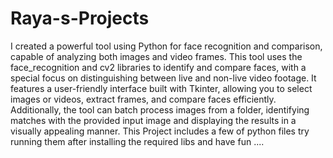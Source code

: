 # Raya-s-Projects
I created a powerful tool using Python for face recognition and comparison, capable of analyzing both images and video frames. This tool uses the face_recognition and cv2 libraries to identify and compare faces, with a special focus on distinguishing between live and non-live video footage. It features a user-friendly interface built with Tkinter, allowing you to select images or videos, extract frames, and compare faces efficiently. Additionally, the tool can batch process images from a folder, identifying matches with the provided input image and displaying the results in a visually appealing manner.
This Project includes a few of python files try running them after installing the required libs and have fun ....

